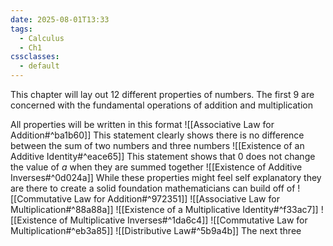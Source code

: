 ```yaml
---
date: 2025-08-01T13:33
tags:
  - Calculus
  - Ch1
cssclasses:
  - default
---
```

This chapter will lay out 12 different properties of numbers. The first 9 are concerned with the fundamental operations of addition and multiplication

All properties will be written in this format
![[Associative Law for Addition#^ba1b60]]
This statement clearly shows there is no difference between the sum of two numbers and three numbers
![[Existence of an Additive Identity#^eace65]]
This statement shows that 0 does not change the value of *a* when they are summed together
![[Existence of Additive Inverses#^0d024a]]
While these properties might feel self explanatory they are there to create a solid foundation mathematicians can build off of
![[Commutative Law for Addition#^972351]]
![[Associative Law for Multiplication#^88a88a]]
![[Existence of a Multiplicative Identity#^f33ac7]]
![[Existence of Multiplicative Inverses#^1da6c4]]
![[Commutative Law for Multiplication#^eb3a85]]
![[Distributive Law#^5b9a4b]]
The next three 